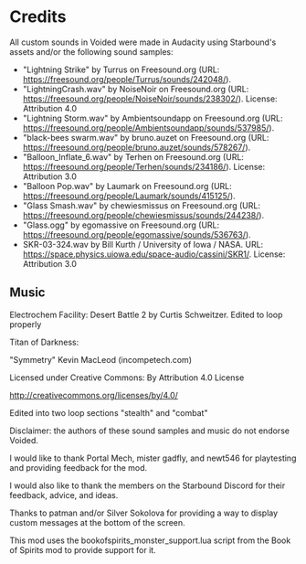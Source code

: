 # Credits

All custom sounds in Voided were made in Audacity using Starbound's assets and/or the following sound samples:
* "Lightning Strike" by Turrus on Freesound.org (URL: https://freesound.org/people/Turrus/sounds/242048/).
* "LightningCrash.wav" by NoiseNoir on Freesound.org (URL: https://freesound.org/people/NoiseNoir/sounds/238302/). License: Attribution 4.0
* "Lightning Storm.wav" by Ambientsoundapp on Freesound.org (URL: https://freesound.org/people/Ambientsoundapp/sounds/537985/).
* "black-bees swarm.wav" by bruno.auzet on Freesound.org (URL: https://freesound.org/people/bruno.auzet/sounds/578267/).
* "Balloon_Inflate_6.wav" by Terhen on Freesound.org (URL: https://freesound.org/people/Terhen/sounds/234186/). License: Attribution 3.0
* "Balloon Pop.wav" by Laumark on Freesound.org (URL: https://freesound.org/people/Laumark/sounds/415125/).
* "Glass Smash.wav" by chewiesmissus on Freesound.org (URL: https://freesound.org/people/chewiesmissus/sounds/244238/).
* "Glass.ogg" by egomassive on Freesound.org (URL: https://freesound.org/people/egomassive/sounds/536763/).
* SKR-03-324.wav by Bill Kurth / University of Iowa / NASA. URL: https://space.physics.uiowa.edu/space-audio/cassini/SKR1/. License: Attribution 3.0

## Music
Electrochem Facility: Desert Battle 2 by Curtis Schweitzer. Edited to loop properly

Titan of Darkness:

"Symmetry" Kevin MacLeod (incompetech.com)

Licensed under Creative Commons: By Attribution 4.0 License

http://creativecommons.org/licenses/by/4.0/

Edited into two loop sections "stealth" and "combat"

Disclaimer: the authors of these sound samples and music do not endorse Voided.

I would like to thank Portal Mech, mister gadfly, and newt546 for playtesting and providing feedback for the mod.

I would also like to thank the members on the Starbound Discord for their feedback, advice, and ideas.

Thanks to patman and/or Silver Sokolova for providing a way to display custom messages at the bottom of the screen.

This mod uses the bookofspirits_monster_support.lua script from the Book of Spirits mod to provide support for it.